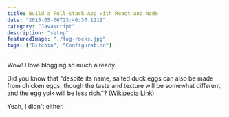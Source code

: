 ```yaml
---
title: Build a Full-stack App with React and Node
date: "2015-05-06T23:46:37.121Z"
category: "Javascript"
description: "setup"
featuredImage: "./fog-rocks.jpg"
tags: ["Bitcoin", "Configuration"]
---
```


Wow! I love blogging so much already.

Did you know that "despite its name, salted duck eggs can also be made from
chicken eggs, though the taste and texture will be somewhat different, and the
egg yolk will be less rich."?
([Wikipedia Link](http://en.wikipedia.org/wiki/Salted_duck_egg))

Yeah, I didn't either.
